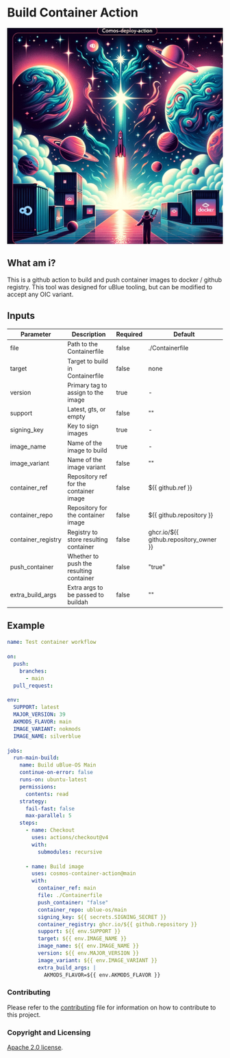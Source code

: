 # Build Container Action

<div align="center" width="50%">
  <img alt="orora" src="assets/thumbnail.webp">
</div>

## What am i?

This is a github action to build and push container images to docker / github registry. This tool was designed for uBlue tooling, but can be modified to accept any OIC variant.

## Inputs

| Parameter          | Description                             | Required | Default                                |
| ------------------ | --------------------------------------- | -------- | -------------------------------------- |
| file               | Path to the Containerfile               | false    | ./Containerfile                        |
| target             | Target to build in Containerfile        | false    | none                                   |
| version            | Primary tag to assign to the image      | true     | -                                      |
| support            | Latest, gts, or empty                   | false    | ""                                     |
| signing_key        | Key to sign images                      | true     | -                                      |
| image_name         | Name of the image to build              | true     | -                                      |
| image_variant      | Name of the image variant               | false    | ""                                     |
| container_ref      | Repository ref for the container image  | false    | ${{ github.ref }}                      |
| container_repo     | Repository for the container image      | false    | ${{ github.repository }}               |
| container_registry | Registry to store resulting container   | false    | ghcr.io/${{ github.repository_owner }} |
| push_container     | Whether to push the resulting container | false    | "true"                                 |
| extra_build_args   | Extra args to be passed to buildah      | false    | ""                                     |

## Example

```yml
name: Test container workflow

on:
  push:
    branches:
      - main
  pull_request:

env:
  SUPPORT: latest
  MAJOR_VERSION: 39
  AKMODS_FLAVOR: main
  IMAGE_VARIANT: nokmods
  IMAGE_NAME: silverblue

jobs:
  run-main-build:
    name: Build uBlue-OS Main
    continue-on-error: false
    runs-on: ubuntu-latest
    permissions:
      contents: read
    strategy:
      fail-fast: false
      max-parallel: 5
    steps:
      - name: Checkout
        uses: actions/checkout@v4
        with:
          submodules: recursive

      - name: Build image
        uses: cosmos-container-action@main
        with:
          container_ref: main
          file: ./Containerfile
          push_container: "false"
          container_repo: ublue-os/main
          signing_key: ${{ secrets.SIGNING_SECRET }}
          container_registry: ghcr.io/${{ github.repository }}
          support: ${{ env.SUPPORT }}
          target: ${{ env.IMAGE_NAME }}
          image_name: ${{ env.IMAGE_NAME }}
          version: ${{ env.MAJOR_VERSION }}
          image_variant: ${{ env.IMAGE_VARIANT }}
          extra_build_args: |
            AKMODS_FLAVOR=${{ env.AKMODS_FLAVOR }}
```

### Contributing

Please refer to the [contributing](CONTRIBUTING.md) file for information on how to contribute to this project.

### Copyright and Licensing

[Apache 2.0 license](http://www.apache.org/licenses/LICENSE-2.0).
